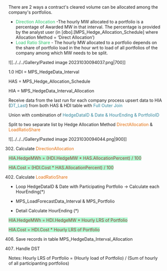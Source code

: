 There are 2 ways a contract's cleared volume can be allocated among the company's portfolios.
- <font color="#2DC26B">Direction Allocation</font> -The hourly MW allocated to a portfolio is a percentage of Awarded MW in that interval. The percentage is provided by the analyst user (in [dbo].[MPS_Hedge_Allocation_Schedule] where Allocation Method = ‘Direct Allocation’)
- <font color="#2DC26B">Load Ratio Share</font> - The hourly MW allocated to a portfolio depends on the share of portfolio load in the hour wrt to load of all portfolios of the company among which MW needs to be split. 

![[../../../Gallery/Pasted image 20231030094037.png|700]]

1.0
HDI = MPS_HedgeData_Interval

HAS = MPS_Hedge_Allocation_Schedule

HIA = MPS_HedgeData_Interval_Allocation

Receive data from the last run for each company process upsert data to HIA (<font color="#31859b">DT_Last</font>) from both HAS & HDI table with <font color="#31859b">Full Outer Join</font> 

Union with combination of <font color="#31859b">HedgeDataID & Date & HourEnding & PortfolioID</font>

Split to two separate list by Hedge Allocation Method <font color="#e36c09">DirectAllocation</font> & <font color="#e36c09">LoadRatioShare</font>

![[../../../Gallery/Pasted image 20231030094044.png|900]]

302. Calculate <font color="#e36c09">DirectionAllocation</font>

<span style="background:#affad1"><font color="#953734">HIA.HedgeMWh = (HDI.HedgeMW *  HAS.AllocationPercent) / 100</font></span>

<span style="background:#affad1"><font color="#953734">HIA.Cost = (HDI.Cost  * HAS.AllocationPercent) / 100</font></span>

402. Calculate <font color="#e36c09">LoadRatioShare</font>

- Loop HedgeDataID & Date with Participating Portfolio -> Calculate each HourEnding(*)
- MPS_LoadForecastData_Interval & MPS_Portfolio

- Detail Calculate HourEnding (*)

<span style="background:#affad1"><font color="#953734">HIA.HedgeMWh = HDI.HedgeMW * Hourly LRS of Portfolio</font></span>

<span style="background:#affad1"><font color="#953734">HIA.Cost = HDI.Cost * Hourly LRS of Portfolio</font></span>

406. Save records in table MPS_HedgeData_Interval_Allocation

407. Handle DST


Notes: 
Hourly LRS of Portfolio = (Hourly load of Portfolio) / (Sum of hourly of all participanting portfolios)

